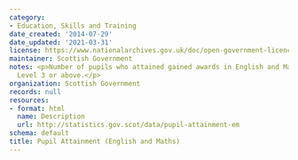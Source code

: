 ```yaml
---
category:
- Education, Skills and Training
date_created: '2014-07-29'
date_updated: '2021-03-31'
license: https://www.nationalarchives.gov.uk/doc/open-government-licence/version/3/
maintainer: Scottish Government
notes: <p>Number of pupils who attained gained awards in English and Maths at SCQF
  Level 3 or above.</p>
organization: Scottish Government
records: null
resources:
- format: html
  name: Description
  url: http://statistics.gov.scot/data/pupil-attainment-em
schema: default
title: Pupil Attainment (English and Maths)
---
```

